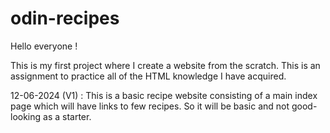 # odin-recipes
Hello everyone !






This is my first project where I create a website from the scratch. This is an assignment to practice all of the HTML knowledge I have acquired. 






12-06-2024 (V1) : This is a basic recipe website consisting of a main index page which will have links to few recipes. So it will be basic and not good-looking as a starter.